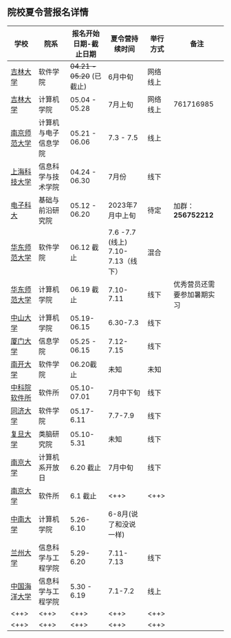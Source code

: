 ## 院校夏令营报名详情

| 学校                                                                                                 | 院系                 | 报名开始日期-截止日期      | 夏令营持续时间                    | 举行方式 | 备注                       |
| ----------                                                                                           | ----------           | -------------------------  | ----------------                  | ------   | --                         |
| [吉林大学](https://mp.weixin.qq.com/s/_AmyjqmMfr3iQ1MFXpx7Ag)                                        | 软件学院             | ~~04.21 - 05.20~~ (已截止) | 6月中旬                           | 网络线上 |                            |
| [吉林大学](http://ccst.jlu.edu.cn/info/1229/18143.htm)                                               | 计算机学院           | 05.04 - 05.28              | 7月上旬                           | 网络线上 | 761716985                  |
| [南京师范大学](http://ceai.njnu.edu.cn/Item/Show.asp?m=1&d=18920)                                    | 计算机与电子信息学院 | 05.21 - 06.06              | 7.3 - 7.5                         | 线上     |                            |
| [上海科技大学](https://sist.shanghaitech.edu.cn/2023/0424/c7339a1077054/page.htm)                    | 信息科学与技术学院   | 04.24 - 06.30              | 7月份                             | 线下     |                            |
| [电子科大](https://www.iffs.uestc.edu.cn/info/1067/5580.htm)                                         | 基础与前沿研究院     | 05.12 - 06.20              | 2023年7月中上旬                   | 待定     | 加群：**256752212**        |
| [华东师范大学](https://yjszs.ecnu.edu.cn/system/xlyxcwb_detail.asp?xlyjbdwbh=2023050420050017104300) | 软件学院             | 06.12 截止                 | 7.6 -7.7 (线上) 7.10-7.13（线下） | 混合     |                            |
| [华东师范大学](https://yjszs.ecnu.edu.cn/system/xlyxcwb_detail.asp?xlyjbdwbh=2023050420050017104300) | 计算机学院           | 06.19 截止                 | 7.10-7.11                         | 线下     | 优秀营员还需要参加暑期实习 |
| [中山大学](https://cse.sysu.edu.cn/content/6789)                                                     | 计算机学院           | 05.19-06.15                | 6.30-7.3                          | 线下     |                            |
| [厦门大学](https://informatics.xmu.edu.cn/info/1050/28869.htm)                                       | 信息学院             | 05.25 - 06.15              | 7.12-7.15                         | 线下     |                            |
| [南开大学](https://cs.nankai.edu.cn/info/1042/3466.htm)                                              | 软件学院             | 06.20截止                  | 未知                              | 未知     |                            |
| [中科院软件所](http://www.is.cas.cn/yjsjy2016/zsxx2016/202305/t20230510_6751443.html)                | 软件所               | 05.10-07.01                | 7月中下旬                         | 线下     |                            |
| [同济大学](https://sse.tongji.edu.cn/info/1132/4205.htm)                                             | 软件学院             | 05.17-6.11                 | 7.7-7.9                           | 线下     |                            |
| [复旦大学](https://istbi.fudan.edu.cn/info/1167/4890.htm)                                            | 类脑研究院           | 05.10-5.31                 | 未知                              | 线下     |                            |
| [南京大学](https://cs.nju.edu.cn/8b/3d/c1702a625469/page.htm)                                        | 计算机系开放日       | 6.20 截止                  | 7月中旬                           | 线下     |                            |
| [南京大学](https://cs.nju.edu.cn/ics/recruit/index.html)                                             | 软件所               | 6.1 截止                   | <++>                              | <++>     |                            |
| [中南大学](https://gra.csu.edu.cn/info/1012/39140.htm)                                               | 计算机学院           | 5.26-6.10                  | 6-8月(说了和没说一样)             |          |                            |
| [兰州大学](https://xxxy.lzu.edu.cn/tongzhigonggao/2023/0529/216630.html)                             | 信息科学与工程学院   | 5.29-6.20                  | 7.11-7.13                         | 线下     |                            |
| [中国海洋大学](http://it.ouc.edu.cn/2023/0530/c16066a433770/page.htm)                                | 信息科学与工程学院   | 5.30 - 6.19                | 7.1-7.2                           | 线上     |                            |
| <++>                                                                                                 | <++>                 | <++>                       | <++>                              | <++>     |                            |
| <++>                                                                                                 | <++>                 | <++>                       | <++>                              | <++>     |                            |


